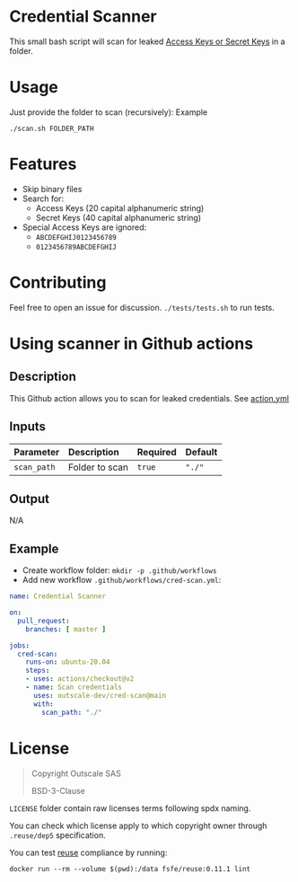 # Credential Scanner

This small bash script will scan for leaked [Access Keys or Secret Keys](https://docs.outscale.com/en/userguide/About-Access-Keys.html) in a folder.

# Usage

Just provide the folder to scan (recursively):
Example
```
./scan.sh FOLDER_PATH
```

# Features

- Skip binary files
- Search for:
  - Access Keys (20 capital alphanumeric string)
  - Secret Keys (40 capital alphanumeric string)
- Special Access Keys are ignored:
  - `ABCDEFGHIJ0123456789`
  - `0123456789ABCDEFGHIJ`

# Contributing

Feel free to open an issue for discussion.
`./tests/tests.sh` to run tests.


# Using scanner in Github actions

## Description

This Github action allows you to scan for leaked credentials.
See [action.yml](action.yml)

## Inputs

| Parameter           | Description                                                           | Required | Default   |
| :------------------ | :-------------------------------------------------------------------- | :------- | :-------- |
| `scan_path`         | Folder to scan                                                        | `true`   | `"./"`    |

## Output
N/A

## Example

- Create workflow folder: `mkdir -p .github/workflows`
- Add new workflow `.github/workflows/cred-scan.yml`:

```yaml
name: Credential Scanner

on:
  pull_request:
    branches: [ master ]

jobs:
  cred-scan:
    runs-on: ubuntu-20.04
    steps:
    - uses: actions/checkout@v2
    - name: Scan credentials
      uses: outscale-dev/cred-scan@main
      with:
        scan_path: "./"
```

# License

> Copyright Outscale SAS
>
> BSD-3-Clause

`LICENSE` folder contain raw licenses terms following spdx naming.

You can check which license apply to which copyright owner through `.reuse/dep5` specification.

You can test [reuse](https://reuse.software/.) compliance by running:
```
docker run --rm --volume $(pwd):/data fsfe/reuse:0.11.1 lint
```
